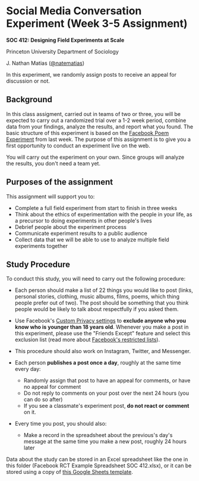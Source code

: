 # Social Media Conversation Experiment (Week 3-5 Assignment)

**SOC 412: Designing Field Experiments at Scale**

Princeton University Department of Sociology

J. Nathan Matias ([@natematias](https://twitter.com/natematias))

In this experiment, we randomly assign posts to receive an appeal for discussion or not.

## Background
In this class assigment, carried out in teams of two or three, you will be expected to carry out a randomized trial over a 1-2 week period, combine data from your findings, analyze the results, and report what you found. The basic structure of this experiment is based on the [Facebook Poem Experiment](https://github.com/natematias/SOC412/blob/master/1-facebook-poem/README.md) from last week. The purpose of this assignment is to give you a first opportunity to conduct an experiment live on the web.

You will carry out the experiment on your own. Since groups will analyze the results, you don't need a team yet.

## Purposes of the assignment
This assignment will support you to:

* Complete a full field experiment from start to finish in three weeks
* Think about the ethics of experimentation with the people in your life, as a precursor to doing experiments in other people's lives
* Debrief people about the experiment process
* Communicate experiment results to a public audience
* Collect data that we will be able to use to analyze multiple field experiments together

## Study Procedure
To conduct this study, you will need to carry out the following procedure:

* Each person should make a list of 22 things you would like to post (links, personal stories, clothing, music albums, films, poems, which thing people prefer out of two). The post should be something that you think people would be likely to talk about respectfully if you asked them.
* Use Facebook's [Custom Privacy settings](https://www.facebook.com/help/459934584025324) to **exclude anyone who you know who is younger than 18 years old**. Whenever you make a post in this experiment, please use the "Friends Except" feature and select this exclusion list (read more about [Facebook's restricted lists](https://www.facebook.com/help/200538509990389?helpref=faq_content)).
* This procedure should also work on Instagram, Twitter, and Messenger.

* Each person **publishes a post once a day**, roughly at the same time every day:
  * Randomly assign that post to have an appeal for comments, or have no appeal for comment
  * Do not reply to comments on your post over the next 24 hours (you can do so after)
  * If you see a classmate's experiment post, **do not react or comment** on it.
* Every time you post, you should also:
  * Make a record in the spreadsheet about the previous's day's message at the same time you make a new post, roughly 24 hours later

Data about the study can be stored in an Excel spreadsheet like the one in this folder (Facebook RCT Example Spreadsheet SOC 412.xlsx), or it can be stored using a copy of [this Google Sheets template](https://docs.google.com/spreadsheets/d/1yhgNmsFslc4nfIy-PTzFPgEDSOtrtuKH5wdzO-H0L0U/edit?usp=sharing).
